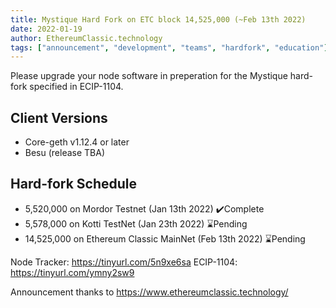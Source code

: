 ```yaml
---
title: Mystique Hard Fork on ETC block 14,525,000 (~Feb 13th 2022)
date: 2022-01-19
author: EthereumClassic.technology
tags: ["announcement", "development", "teams", "hardfork", "education"]
---
```


Please upgrade your node software in preperation for the Mystique hard-fork specified in ECIP-1104.

## Client Versions

- Core-geth v1.12.4 or later
- Besu (release TBA)

## Hard-fork Schedule

- 5,520,000 on Mordor Testnet (Jan 13th 2022) ✔️Complete
- 5,578,000 on Kotti TestNet (Jan 23th 2022) ⌛Pending
- 14,525,000 on Ethereum Classic MainNet (Feb 13th 2022) ⌛Pending

Node Tracker: https://tinyurl.com/5n9xe6sa
ECIP-1104: https://tinyurl.com/ymny2sw9

Announcement thanks to https://www.ethereumclassic.technology/
